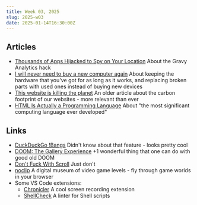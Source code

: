 ```yaml
---
title: Week 03, 2025
slug: 2025-w03
date: 2025-01-14T16:30:00Z
---
```


## Articles

- [Thousands of Apps Hijacked to Spy on Your Location](https://www.wired.com/story/gravy-location-data-app-leak-rtb/)
  About the Gravy Analytics hack
- [I will never need to buy a new computer again](https://82mhz.net/posts/2025/01/i-will-never-need-to-buy-a-new-computer-again/)
  About keeping the hardware that you've got for as long as it works, and replacing broken parts with used ones instead of buying new devices
- [This website is killing the planet](https://visitmy.website/2020/07/13/this-website-is-killing-the-planet/)
  An older article about the carbon footprint of our websites - more relevant than ever
- [HTML Is Actually a Programming Language](https://www.wired.com/story/html-is-actually-a-programming-language-fight-me/)
  About "the most significant computing language ever developed"

## Links

- [DuckDuckGo !Bangs](https://duckduckgo.com/bangs)
  Didn't know about that feature - looks pretty cool
- [DOOM: The Gallery Experience](https://bobatealee.itch.io/doom-the-gallery-experience)
  +1 wonderful thing that one can do with good old DOOM
- [Don't Fuck With Scroll](https://dontfuckwithscroll.com)
  Just don't
- [noclip](https://noclip.website)
  A digital museum of video game levels - fly through game worlds in your browser
- Some VS Code extensions:
  - [Chronicler](https://github.com/arciisine/vscode-chronicler)
    A cool screen recording extension
  - [ShellCheck](https://github.com/vscode-shellcheck/vscode-shellcheck)
    A linter for Shell scripts

